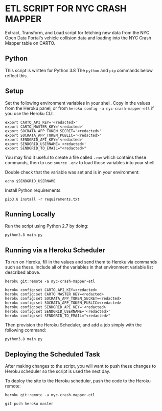 # ETL SCRIPT FOR NYC CRASH MAPPER

Extract, Transform, and Load script for fetching new data from the NYC Open Data Portal's vehicle collision data and loading into the NYC Crash Mapper table on CARTO.


## Python

This script is written for Python 3.8 The `python` and `pip` commands below reflect this.


## Setup

Set the following environment variables in your shell. Copy in the values from the Heroku panel, or from `heroku config -a nyc-crash-mapper-etl` if you use the Heroku CLI.

```
export CARTO_API_KEY='<redacted>'
export CARTO_MASTER_KEY='<redacted>'
export SOCRATA_APP_TOKEN_SECRET='<redacted>'
export SOCRATA_APP_TOKEN_PUBLIC='<redacted>'
export SENDGRID_API_KEY='<redacted>'
export SENDGRID_USERNAME='<redacted>'
export SENDGRID_TO_EMAIL="<redacted>"
```

You may find it useful to create a file called `.env` which contains these commands, then to use `source .env` to load those variables into your shell.

Double check that the variable was set and is in your environment:
```
echo $SENDGRID_USERNAME
```

Install Python requirements:

```
pip3.8 install -r requirements.txt
```


## Running Locally

Run the script using Python 2.7 by doing:

```
python3.8 main.py
```


## Running via a Heroku Scheduler

To run on Heroku, fill in the values and send them to Heroku via commands such as these. Include all of the variables in that environment variable list described above.

```
heroku git:remote -a nyc-crash-mapper-etl

heroku config:set CARTO_API_KEY=<redacted>
heroku config:set CARTO_MASTER_KEY=<redacted>
heroku config:set SOCRATA_APP_TOKEN_SECRET=<redacted>
heroku config:set SOCRATA_APP_TOKEN_PUBLIC=<redacted>
heroku config:set SENDGRID_API_KEY='<redacted>'
heroku config:set SENDGRID_USERNAME='<redacted>'
heroku config:set SENDGRID_TO_EMAIL="<redacted>"
```

Then provision the Heroku Scheduler, and add a job simply with the following command:

```
python3.8 main.py
```


## Deploying the Scheduled Task

After making changes to the script, you will want to push these changes to Heroku scheduler so the script is used the next day.

To deploy the site to the Heroku scheduler, push the code to the Heroku remote:

```
heroku git:remote -a nyc-crash-mapper-etl
```

```
git push heroku master
```
